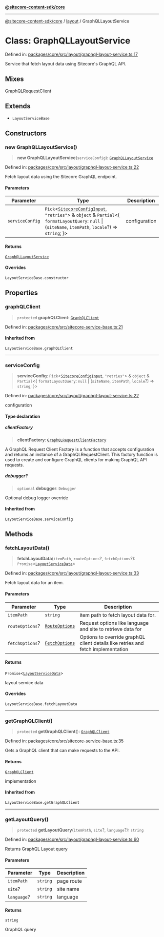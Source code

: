 [**@sitecore-content-sdk/core**](../../README.md)

***

[@sitecore-content-sdk/core](../../README.md) / [layout](../README.md) / GraphQLLayoutService

# Class: GraphQLLayoutService

Defined in: [packages/core/src/layout/graphql-layout-service.ts:17](https://github.com/Sitecore/content-sdk/blob/0368ee89b256e5717d28a2086597ae659abd51a0/packages/core/src/layout/graphql-layout-service.ts#L17)

Service that fetch layout data using Sitecore's GraphQL API.

## Mixes

GraphQLRequestClient

## Extends

- `LayoutServiceBase`

## Constructors

### new GraphQLLayoutService()

> **new GraphQLLayoutService**(`serviceConfig`): [`GraphQLLayoutService`](GraphQLLayoutService.md)

Defined in: [packages/core/src/layout/graphql-layout-service.ts:22](https://github.com/Sitecore/content-sdk/blob/0368ee89b256e5717d28a2086597ae659abd51a0/packages/core/src/layout/graphql-layout-service.ts#L22)

Fetch layout data using the Sitecore GraphQL endpoint.

#### Parameters

| Parameter | Type | Description |
| ------ | ------ | ------ |
| `serviceConfig` | `Pick`\<[`SitecoreConfigInput`](../../config/type-aliases/SitecoreConfigInput.md), `"retries"`\> & `object` & `Partial`\<\{ `formatLayoutQuery`: `null` \| (`siteName`, `itemPath`, `locale`?) => `string`; \}\> | configuration |

#### Returns

[`GraphQLLayoutService`](GraphQLLayoutService.md)

#### Overrides

`LayoutServiceBase.constructor`

## Properties

### graphQLClient

> `protected` **graphQLClient**: [`GraphQLClient`](../../index/interfaces/GraphQLClient.md)

Defined in: [packages/core/src/sitecore-service-base.ts:21](https://github.com/Sitecore/content-sdk/blob/0368ee89b256e5717d28a2086597ae659abd51a0/packages/core/src/sitecore-service-base.ts#L21)

#### Inherited from

`LayoutServiceBase.graphQLClient`

***

### serviceConfig

> **serviceConfig**: `Pick`\<[`SitecoreConfigInput`](../../config/type-aliases/SitecoreConfigInput.md), `"retries"`\> & `object` & `Partial`\<\{ `formatLayoutQuery`: `null` \| (`siteName`, `itemPath`, `locale`?) => `string`; \}\>

Defined in: [packages/core/src/layout/graphql-layout-service.ts:22](https://github.com/Sitecore/content-sdk/blob/0368ee89b256e5717d28a2086597ae659abd51a0/packages/core/src/layout/graphql-layout-service.ts#L22)

configuration

#### Type declaration

##### clientFactory

> **clientFactory**: [`GraphQLRequestClientFactory`](../../index/type-aliases/GraphQLRequestClientFactory.md)

A GraphQL Request Client Factory is a function that accepts configuration and returns an instance of a GraphQLRequestClient.
This factory function is used to create and configure GraphQL clients for making GraphQL API requests.

##### debugger?

> `optional` **debugger**: `Debugger`

Optional debug logger override

#### Inherited from

`LayoutServiceBase.serviceConfig`

## Methods

### fetchLayoutData()

> **fetchLayoutData**(`itemPath`, `routeOptions`?, `fetchOptions`?): `Promise`\<[`LayoutServiceData`](../interfaces/LayoutServiceData.md)\>

Defined in: [packages/core/src/layout/graphql-layout-service.ts:33](https://github.com/Sitecore/content-sdk/blob/0368ee89b256e5717d28a2086597ae659abd51a0/packages/core/src/layout/graphql-layout-service.ts#L33)

Fetch layout data for an item.

#### Parameters

| Parameter | Type | Description |
| ------ | ------ | ------ |
| `itemPath` | `string` | item path to fetch layout data for. |
| `routeOptions`? | [`RouteOptions`](../type-aliases/RouteOptions.md) | Request options like language and site to retrieve data for |
| `fetchOptions`? | [`FetchOptions`](../../client/type-aliases/FetchOptions.md) | Options to override graphQL client details like retries and fetch implementation |

#### Returns

`Promise`\<[`LayoutServiceData`](../interfaces/LayoutServiceData.md)\>

layout service data

#### Overrides

`LayoutServiceBase.fetchLayoutData`

***

### getGraphQLClient()

> `protected` **getGraphQLClient**(): [`GraphQLClient`](../../index/interfaces/GraphQLClient.md)

Defined in: [packages/core/src/sitecore-service-base.ts:35](https://github.com/Sitecore/content-sdk/blob/0368ee89b256e5717d28a2086597ae659abd51a0/packages/core/src/sitecore-service-base.ts#L35)

Gets a GraphQL client that can make requests to the API.

#### Returns

[`GraphQLClient`](../../index/interfaces/GraphQLClient.md)

implementation

#### Inherited from

`LayoutServiceBase.getGraphQLClient`

***

### getLayoutQuery()

> `protected` **getLayoutQuery**(`itemPath`, `site`?, `language`?): `string`

Defined in: [packages/core/src/layout/graphql-layout-service.ts:60](https://github.com/Sitecore/content-sdk/blob/0368ee89b256e5717d28a2086597ae659abd51a0/packages/core/src/layout/graphql-layout-service.ts#L60)

Returns GraphQL Layout query

#### Parameters

| Parameter | Type | Description |
| ------ | ------ | ------ |
| `itemPath` | `string` | page route |
| `site`? | `string` | site name |
| `language`? | `string` | language |

#### Returns

`string`

GraphQL query
